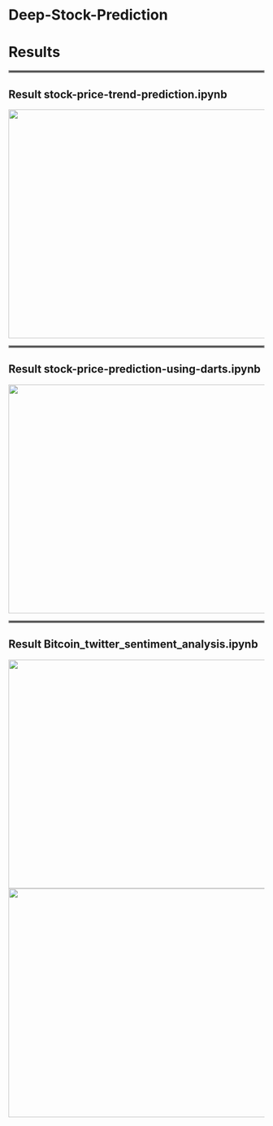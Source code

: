 # Deep-Stock-Prediction

# Results
<hr style="border:2px solid gray">

## Result stock-price-trend-prediction.ipynb
<img src="https://github.com/amousavi9/Deep-Stock-Price-Prediction/blob/main/results/trend-prediction-acc.jpg" width="700" height="450"/>


<hr style="border:2px solid gray">

## Result stock-price-prediction-using-darts.ipynb
<img src="https://github.com/amousavi9/Deep-Stock-Price-Prediction/blob/main/results/darts-res.jpg" width="700" height="450"/>

<hr style="border:2px solid gray">

## Result Bitcoin_twitter_sentiment_analysis.ipynb
<img src="https://github.com/amousavi9/Deep-Stock-Price-Prediction/blob/main/results/sentiment-res1.png" width="700" height="450"/>
<img src="https://github.com/amousavi9/Deep-Stock-Price-Prediction/blob/main/results/sentiment-res2.JPG" width="700" height="450"/>

